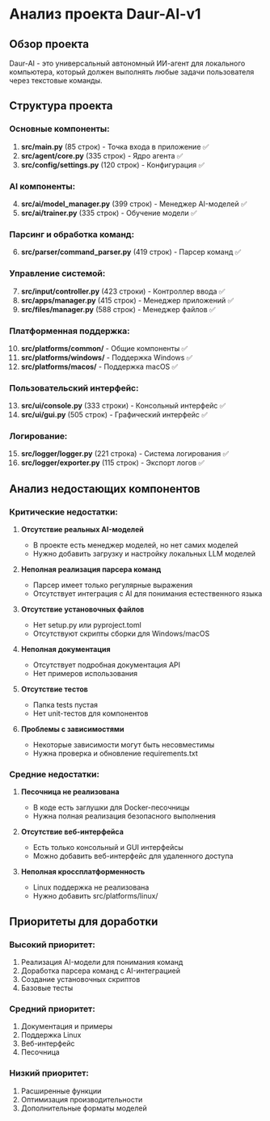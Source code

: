 # Анализ проекта Daur-AI-v1

## Обзор проекта
Daur-AI - это универсальный автономный ИИ-агент для локального компьютера, который должен выполнять любые задачи пользователя через текстовые команды.

## Структура проекта

### Основные компоненты:
1. **src/main.py** (85 строк) - Точка входа в приложение ✅
2. **src/agent/core.py** (335 строк) - Ядро агента ✅
3. **src/config/settings.py** (120 строк) - Конфигурация ✅

### AI компоненты:
4. **src/ai/model_manager.py** (399 строк) - Менеджер AI-моделей ✅
5. **src/ai/trainer.py** (335 строк) - Обучение модели ✅

### Парсинг и обработка команд:
6. **src/parser/command_parser.py** (419 строк) - Парсер команд ✅

### Управление системой:
7. **src/input/controller.py** (423 строки) - Контроллер ввода ✅
8. **src/apps/manager.py** (415 строк) - Менеджер приложений ✅
9. **src/files/manager.py** (588 строк) - Менеджер файлов ✅

### Платформенная поддержка:
10. **src/platforms/common/** - Общие компоненты ✅
11. **src/platforms/windows/** - Поддержка Windows ✅
12. **src/platforms/macos/** - Поддержка macOS ✅

### Пользовательский интерфейс:
13. **src/ui/console.py** (333 строки) - Консольный интерфейс ✅
14. **src/ui/gui.py** (505 строк) - Графический интерфейс ✅

### Логирование:
15. **src/logger/logger.py** (221 строка) - Система логирования ✅
16. **src/logger/exporter.py** (115 строк) - Экспорт логов ✅

## Анализ недостающих компонентов

### Критические недостатки:

1. **Отсутствие реальных AI-моделей**
   - В проекте есть менеджер моделей, но нет самих моделей
   - Нужно добавить загрузку и настройку локальных LLM моделей

2. **Неполная реализация парсера команд**
   - Парсер имеет только регулярные выражения
   - Отсутствует интеграция с AI для понимания естественного языка

3. **Отсутствие установочных файлов**
   - Нет setup.py или pyproject.toml
   - Отсутствуют скрипты сборки для Windows/macOS

4. **Неполная документация**
   - Отсутствует подробная документация API
   - Нет примеров использования

5. **Отсутствие тестов**
   - Папка tests пустая
   - Нет unit-тестов для компонентов

6. **Проблемы с зависимостями**
   - Некоторые зависимости могут быть несовместимы
   - Нужна проверка и обновление requirements.txt

### Средние недостатки:

1. **Песочница не реализована**
   - В коде есть заглушки для Docker-песочницы
   - Нужна полная реализация безопасного выполнения

2. **Отсутствие веб-интерфейса**
   - Есть только консольный и GUI интерфейсы
   - Можно добавить веб-интерфейс для удаленного доступа

3. **Неполная кроссплатформенность**
   - Linux поддержка не реализована
   - Нужно добавить src/platforms/linux/

## Приоритеты для доработки

### Высокий приоритет:
1. Реализация AI-модели для понимания команд
2. Доработка парсера команд с AI-интеграцией
3. Создание установочных скриптов
4. Базовые тесты

### Средний приоритет:
1. Документация и примеры
2. Поддержка Linux
3. Веб-интерфейс
4. Песочница

### Низкий приоритет:
1. Расширенные функции
2. Оптимизация производительности
3. Дополнительные форматы моделей
